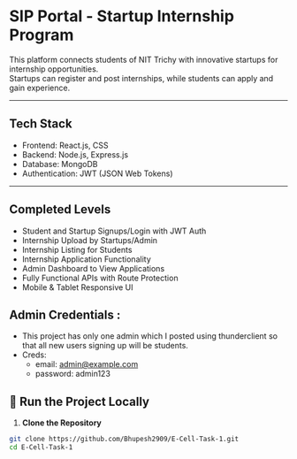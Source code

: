 # SIP Portal - Startup Internship Program

This platform connects students of NIT Trichy with innovative startups for internship opportunities.  
Startups can register and post internships, while students can apply and gain experience.

---

##  Tech Stack
- Frontend: React.js, CSS
- Backend: Node.js, Express.js
- Database: MongoDB
- Authentication: JWT (JSON Web Tokens)

---

##  Completed Levels

-  Student and Startup Signups/Login with JWT Auth
-  Internship Upload by Startups/Admin
-  Internship Listing for Students
-  Internship Application Functionality
-  Admin Dashboard to View Applications
-  Fully Functional APIs with Route Protection
-  Mobile & Tablet Responsive UI

## Admin Credentials :
- This project has only one admin which I posted using thunderclient so that all new users signing up will be students.
- Creds:
    - email: admin@example.com
    - password: admin123


## 🔧 Run the Project Locally

1. **Clone the Repository**
```bash
git clone https://github.com/Bhupesh2909/E-Cell-Task-1.git
cd E-Cell-Task-1
